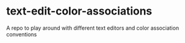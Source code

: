 # text-edit-color-associations
A repo to play around with different text editors and color association conventions 

